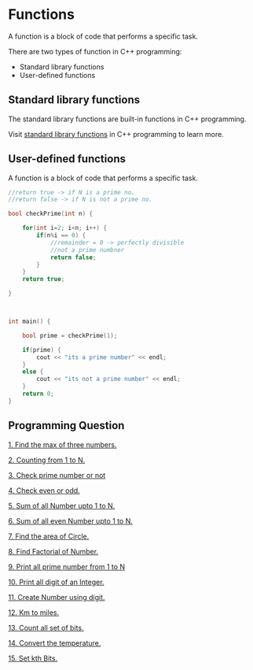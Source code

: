 # Functions

A function is a block of code that performs a specific task.

There are two types of function in C++ programming:

- Standard library functions
- User-defined functions

## Standard library functions

The standard library functions are built-in functions in C++ programming.

Visit [standard library functions](https://www.programiz.com/c-programming/library-function) in C++ programming to learn more.

## User-defined functions

A function is a block of code that performs a specific task.

```C++
//return true -> if N is a prime no.
//return false -> if N is not a prime no.

bool checkPrime(int n) {

	for(int i=2; i<n; i++) {
		if(n%i == 0) {
			//remainder = 0 -> perfectly divisible
			//not a prime numbner
			return false;
		}
	}
	return true;

}



int main() {

	bool prime = checkPrime(1);

	if(prime) {
		cout << "its a prime number" << endl;
	}
	else {
		cout << "its not a prime number" << endl;
    }
    return 0;
}
```

## Programming Question

[1. Find the max of three numbers.](https://github.com/grajput08/Data-Structure-Algorithm/tree/main/Flow%20Control/patterns)

[2. Counting from 1 to N.](https://github.com/grajput08/Data-Structure-Algorithm/tree/main/Flow%20Control/patterns)

[3. Check prime number or not](https://github.com/grajput08/Data-Structure-Algorithm/tree/main/Flow%20Control/patterns)

[4. Check even or odd.](https://github.com/grajput08/Data-Structure-Algorithm/tree/main/Flow%20Control/patterns)

[5. Sum of all Number upto 1 to N.](https://github.com/grajput08/Data-Structure-Algorithm/tree/main/Flow%20Control/patterns)

[6. Sum of all even Number upto 1 to N.](https://github.com/grajput08/Data-Structure-Algorithm/tree/main/Flow%20Control/patterns)

[7. Find the area of Circle.](https://github.com/grajput08/Data-Structure-Algorithm/tree/main/Flow%20Control/patterns)

[8. Find Factorial of Number.](https://github.com/grajput08/Data-Structure-Algorithm/tree/main/Flow%20Control/patterns)

[9. Print all prime number from 1 to N](https://github.com/grajput08/Data-Structure-Algorithm/tree/main/Flow%20Control/patterns)

[10. Print all digit of an Integer.](https://github.com/grajput08/Data-Structure-Algorithm/tree/main/Flow%20Control/patterns)

[11. Create Number using digit.](https://github.com/grajput08/Data-Structure-Algorithm/tree/main/Flow%20Control/patterns)

[12. Km to miles.](https://github.com/grajput08/Data-Structure-Algorithm/tree/main/Flow%20Control/patterns)

[13. Count all set of bits.](https://github.com/grajput08/Data-Structure-Algorithm/tree/main/Flow%20Control/patterns)

[14. Convert the temperature.](https://github.com/grajput08/Data-Structure-Algorithm/tree/main/Flow%20Control/patterns)

[15. Set kth Bits.](https://github.com/grajput08/Data-Structure-Algorithm/tree/main/Flow%20Control/patterns)
